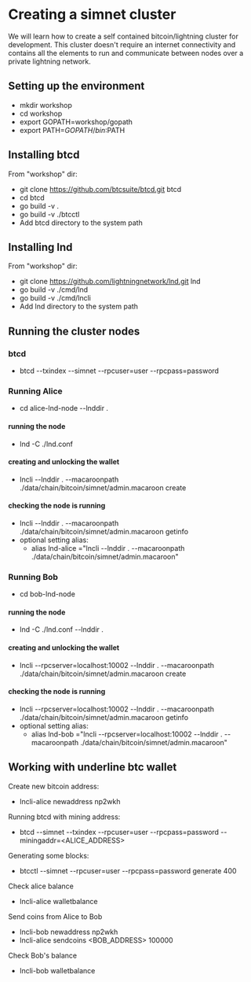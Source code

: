 # Creating a simnet cluster
We will learn how to create a self contained bitcoin/lightning cluster for development.
This cluster doesn't require an internet connectivity and contains all the elements to run and communicate between nodes over a private lightning network.
## Setting up the environment
* mkdir workshop
* cd workshop
* export GOPATH=workshop/gopath
* export PATH=$GOPATH/bin:$PATH
## Installing btcd
From "workshop" dir:
* git clone https://github.com/btcsuite/btcd.git btcd
* cd btcd
* go build -v .
* go build -v ./btcctl
* Add  btcd directory to the system path
## Installing lnd
From "workshop" dir:
* git clone https://github.com/lightningnetwork/lnd.git lnd
* go build -v ./cmd/lnd
* go build -v ./cmd/lncli
* Add  lnd directory to the system path
## Running the cluster nodes
### btcd
* btcd --txindex --simnet --rpcuser=user --rpcpass=password
### Running Alice
* cd alice-lnd-node --lnddir .
#### running the node
* lnd -C ./lnd.conf
#### creating and unlocking the wallet
* lncli --lnddir . --macaroonpath ./data/chain/bitcoin/simnet/admin.macaroon create
#### checking the node is running
* lncli --lnddir . --macaroonpath ./data/chain/bitcoin/simnet/admin.macaroon getinfo
* optional setting alias:
    * alias lnd-alice ="lncli --lnddir . --macaroonpath ./data/chain/bitcoin/simnet/admin.macaroon"
### Running Bob
* cd bob-lnd-node
#### running the node
* lnd -C ./lnd.conf --lnddir .
#### creating and unlocking the wallet
* lncli --rpcserver=localhost:10002 --lnddir . --macaroonpath ./data/chain/bitcoin/simnet/admin.macaroon create
#### checking the node is running
* lncli --rpcserver=localhost:10002 --lnddir . --macaroonpath ./data/chain/bitcoin/simnet/admin.macaroon getinfo
* optional setting alias:
    * alias lnd-bob ="lncli --rpcserver=localhost:10002 --lnddir . --macaroonpath ./data/chain/bitcoin/simnet/admin.macaroon"

## Working with underline btc wallet
Create new bitcoin address:
* lncli-alice newaddress np2wkh

Running btcd with mining address:
* btcd --simnet --txindex --rpcuser=user --rpcpass=password --miningaddr=<ALICE_ADDRESS>

Generating some blocks:
* btcctl --simnet --rpcuser=user --rpcpass=password generate 400

Check alice balance
* lncli-alice walletbalance

Send coins from Alice to Bob
* lncli-bob newaddress np2wkh
* lncli-alice sendcoins <BOB_ADDRESS> 100000

Check Bob's balance
* lncli-bob walletbalance

